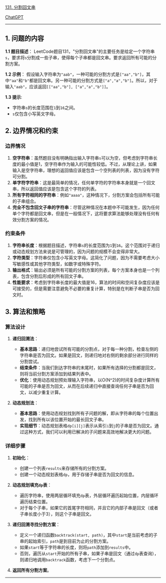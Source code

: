 [131. 分割回文串](https://leetcode.cn/problems/palindrome-partitioning)

[ChatGPT](https://chat.openai.com/share/bb012d56-5ece-486f-966a-5271d8df6825)

---

## 1. 问题的内容
**1.1 题目描述**：
LeetCode题目131，"分割回文串"的主要任务是给定一个字符串`s`，要求将`s`分割成一些子串，使得每个子串都是回文串。要求返回所有可能的分割方案。

**1.2 示例**：
假设输入字符串为`"aab"`，一种可能的分割方式是`["aa","b"]`，其中`"aa"`和`"b"`都是回文串。另一种可能的分割方式是`["a","a","b"]`。所以，对于输入`"aab"`，应该返回`[["aa","b"], ["a","a","b"]]`。

**1.3 提示**:
- 字符串`s`的长度范围在`1`到`16`之间。
- `s`仅包含小写英文字母。

## 2. 边界情况和约束
### 边界情况

1. **空字符串**：虽然题目没有明确指出输入字符串`s`可以为空，但考虑到字符串长度的最小值是1，空字符串作为输入的可能性较低。不过，从理论上讲，如果输入是空字符串，理想的返回值应该是包含一个空列表的列表，因为没有字符可分割。
2. **单字符字符串**：这是最简单的情况，任何单字符的字符串本身就是一个回文串，所以返回值应该是包含这个字符的列表。
3. **所有字符相同的字符串**：例如`"aaaa"`，这种情况下，分割方案会包括所有可能的子串组合。
4. **完全不包含回文子串的字符串**：尽管这种情况在本题中不可能发生，因为任何单个字符都是回文串，但是在一般情况下，这将要求算法能够处理没有任何有效分割方案的情况。

### 约束条件

1. **字符串长度**：根据题目描述，字符串`s`的长度范围为`1`到`16`。这个范围对于递归或动态规划方法来说是可管理的，因为问题的规模不会变得非常大。
2. **字符类型**：字符串仅包含小写英文字母。这简化了问题，因为不需要考虑大小写敏感性或其他字符类型，如数字或特殊字符。
3. **输出格式**：输出必须是所有可能的分割方案的列表，每个方案本身也是一个列表，包含分割后形成的所有回文子串。
4. **性能要求**：考虑到字符串长度的最大值是16，算法的时间和空间复杂度应该是可接受的，但是需要注意避免不必要的重复计算，特别是在判断子串是否为回文时。

## 3. 算法和策略
### 算法设计

1. **递归回溯法**：
   - **基本思路**：递归地尝试所有可能的分割点，对于每一种分割，检查左侧的字符串是否为回文。如果是回文，则递归地对右侧的剩余部分进行同样的分割尝试。
   - **结束条件**：当我们到达字符串的末尾时，如果所有选择的分割都是回文，则将当前分割方案添加到结果列表中。
   - **优化**：使用动态规划预处理输入字符串，以O(N^2)的时间复杂度计算所有可能的子串是否为回文，从而在后续递归中直接查询任何子串是否为回文，以减少重复计算。

2. **动态规划法**：
   - **基本思路**：使用动态规划找到所有子问题的解，即从字符串的每个位置出发，找到所有以该位置开始的最长回文子串。
   - **实现细节**：动态规划表格`dp[i][j]`表示从索引`i`到`j`的子串是否为回文。通过这种方式，我们可以利用已解决的子问题来高效地解决更大的问题。

### 详细步骤

1. **初始化**：
   - 创建一个列表`results`来存储所有的分割方案。
   - 创建一个动态规划表格`dp`，用于存储子串是否为回文的信息。

2. **动态规划填充`dp`表**：
   - 遍历字符串，使用两层循环填充`dp`表，外层循环遍历起始位置，内层循环遍历结束位置。
   - 对于每个子串，如果它的首尾字符相同，并且它的内部子串是回文（或者子串长度小于3），则这个子串是回文。

3. **递归回溯寻找分割方案**：
   - 定义一个递归函数`backtrack(start, path)`，其中`start`是当前考虑的子串的起始索引，`path`是到目前为止的分割方案。
   - 如果`start`等于字符串的长度，则将`path`添加到`results`中。
   - 否则，遍历从`start`开始的所有子串，如果子串是回文（通过`dp`表查询），则递归地调用`backtrack`函数，考虑下一个分割点。

4. **返回所有分割方案**。

---